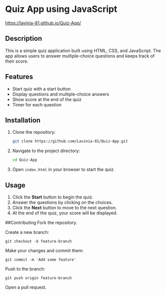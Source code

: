 # Quiz App using JavaScript
https://lavinia-81.github.io/Quiz-App/

## Description
This is a simple quiz application built using HTML, CSS, and JavaScript. The app allows users to answer multiple-choice questions and keeps track of their score.

## Features
- Start quiz with a start button
- Display questions and multiple-choice answers
- Show score at the end of the quiz
- Timer for each question

## Installation
1. Clone the repository:
    ```bash
    git clone https://github.com/Lavinia-81/Quiz-App.git
    ```
2. Navigate to the project directory:
    ```bash
    cd Quiz-App
    ```
3. Open `index.html` in your browser to start the quiz.

## Usage
1. Click the **Start** button to begin the quiz.
2. Answer the questions by clicking on the choices.
3. Click the **Next** button to move to the next question.
4. At the end of the quiz, your score will be displayed.

 ##Contributing
Fork the repository.

Create a new branch:
```
git checkout -b feature-branch
```

Make your changes and commit them:
```
git commit -m 'Add some feature'
```

Push to the branch:
```
git push origin feature-branch
```

Open a pull request.
